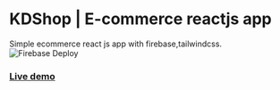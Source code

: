 # KDShop | E-commerce reactjs app
Simple ecommerce react js app with firebase,tailwindcss.
![Firebase Deploy]([https://github.com/jgudo/ecommerce-react/workflows/Firebase%20Deploy/badge.svg](https://firebase.google.com/downloads/brand-guidelines/SVG/logo-built_white.svg))

### [Live demo](https://kdshop-c042b.web.app/)
